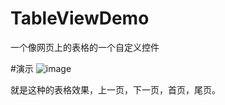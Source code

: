 # TableViewDemo
一个像网页上的表格的一个自定义控件

#演示
 ![image](https://github.com/chenxin185/TableViewDemo/blob/master/img/show.png)
 
 就是这种的表格效果，上一页，下一页，首页，尾页。
